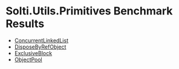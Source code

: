 # Solti.Utils.Primitives Benchmark Results

- [ConcurrentLinkedList](https://sholtee.github.io/primitives/perf/Solti.Utils.Primitives.Perf.LinkedList-report-github.html )
- [DisposeByRefObject](https://sholtee.github.io/primitives/perf/Solti.Utils.Primitives.Perf.DisposeByRefObject-report-github.html )
- [ExclusiveBlock](https://sholtee.github.io/primitives/perf/Solti.Utils.Primitives.Perf.ExclusiveBlock-report-github.html )
- [ObjectPool](https://sholtee.github.io/primitives/perf/Solti.Utils.Primitives.Perf.ObjectPool_Comparison-report-github.html )